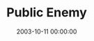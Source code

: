 ---
layout: series
series: "Public Enemy"
permalink: "/public-enemy/"
title: "Public Enemy"
date: 2003-10-11 00:00:00
endDate: 2003-11-02 00:00:00
description: "He wasnt exactly what people expected. He didnt follow the rules. He didnt hang out with the right people. He ticked off the wrong people. Sometimes it seemed like he was an enemy to everything respectable. And he changed the world forever."
src: "http://s3.amazonaws.com/crossroads-media/images/legacy/content/bigscreen.publicenemy.jpg"
---